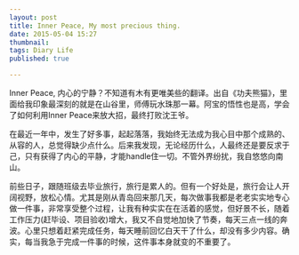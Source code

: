 ```yaml
---
layout: post
title: Inner Peace, My most precious thing.
date: 2015-05-04 15:27
thumbnail:
tags: Diary Life
published: true

---
```



Inner Peace, 内心的宁静？不知道有木有更唯美些的翻译。出自《功夫熊猫》，里面给我印象最深刻的就是在山谷里，师傅玩水珠那一幕。阿宝的悟性也是高，学会了如何利用Inner Peace来放大招，最终打败沈王爷。

在最近一年中，发生了好多事，起起落落，我始终无法成为我心目中那个成熟的、从容的人，总觉得缺少点什么。后来我发现，无论经历什么，人最终还是要反求于己，只有获得了内心的平静，才能handle住一切。不管外界纷扰，我自悠悠向南山。

前些日子，跟随班级去毕业旅行，旅行是累人的。但有一个好处是，旅行会让人开阔视野，放松心情。尤其是刚从青岛回来那几天，每次做事我都是老老实实地专心做一件事，非常享受整个过程，让我有种实实在在活着的感觉，但好景不长，随着工作压力(赶毕设、项目验收)增大，我又不自觉地加快了节奏，每天三点一线的奔波。心里只想着赶紧完成任务，每天睡前回忆白天干了什么，却没有多少内容。确实，每当我急于完成一件事的时候，这件事本身就变的不重要了。


